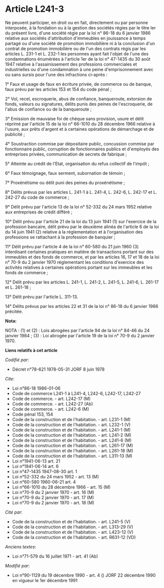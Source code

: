 # Article L241-3

Ne peuvent participer, en droit ou en fait, directement ou par personne interposée, à la fondation ou à la gestion des
sociétés régies par le titre Ier du présent livre, d'une société régie par la loi n° 86-18 du 6 janvier 1986 relative aux
sociétés d'attribution d'immeubles en jouissance à temps partagé ou d'une société de promotion immobilière ni à la conclusion
d'un contrat de promotion immobilière ou de l'un des contrats régis par les articles L. 231-1 et L. 232-1 les personnes ayant
fait l'objet de l'une des condamnations énumérées à l'article 1er de la loi n° 47-1435 du 30 août 1947 relative à
l'assainissement des professions commerciales et industrielles ou d'une condamnation à une peine d'emprisonnement avec ou
sans sursis pour l'une des infractions ci-après :

1° Faux et usage de faux en écriture privée, de commerce ou de banque, faux prévu par les articles 153 et 154 du code pénal ;

2° Vol, recel, escroquerie, abus de confiance, banqueroute, extorsion de fonds, valeurs ou signatures, délits punis des
peines de l'escroquerie, de l'abus de confiance ou de la banqueroute ;

3° Emission de mauvaise foi de chèque sans provision, usure et délit réprimé par l'article 15 de la loi n° 66-1010 du 28
décembre 1966 relative à l'usure, aux prêts d'argent et à certaines opérations de démarchage et de publicité ;

4° Soustraction commise par dépositaire public, concussion commise par fonctionnaire public, corruption de fonctionnaires
publics et d'employés des entreprises privées, communication de secrets de fabrique ;

5° Atteinte au crédit de l'Etat, organisation du refus collectif de l'impôt ;

6° Faux témoignage, faux serment, subornation de témoin ;

7° Proxénétisme ou délit puni des peines du proxénétisme ;

8° Délits prévus par les articles L. 241-1 à L. 241-4, L. 242-6, L. 242-17 et L. 242-27 du code de commerce ;

9° Délit prévu par l'article 13 de la loi n° 52-332 du 24 mars 1952 relative aux entreprises de crédit différé ;

10° Délit prévu par l'article 21 de la loi du 13 juin 1941 (1) sur l'exercice de la profession bancaire, délit prévu par le
deuxième alinéa de l'article 6 de la loi du 14 juin 1941 (2) relative à la réglementation et à l'organisation des professions
se rattachant à la profession de banquier ;

11° Délit prévu par l'article 4 de la loi n° 60-580 du 21 juin 1960 (3) interdisant certaines pratiques en matière de
transactions portant sur des immeubles et des fonds de commerce, et par les articles 16, 17 et 18 de la loi n° 70-9 du 2
janvier 1970 réglementant les conditions d'exercice des activités relatives à certaines opérations portant sur les immeubles
et les fonds de commerce ;

12° Délit prévu par les articles L. 241-1, L. 241-2, L. 241-5, L. 241-6, L. 261-17 et L. 261-18 ;

13° Délit prévu par l'article L. 311-13.

14° Délits prévus par les articles 22 et 31 de la loi n° 86-18 du 6 janvier 1986 précitée.

**Nota:**

NOTA : (1) et (2) : Lois abrogées par l'article 94 de la loi n° 84-46 du 24 janvier 1984 ; (3) : Loi abrogée par l'article 19
de la loi n° 70-9 du 2 janvier 1970.

**Liens relatifs à cet article**

_Codifié par_:

  - Décret n°78-621 1978-05-31 JORF 8 juin 1978

_Cite_:

  - Loi n°86-18 1986-01-06
  - Code de commerce L241-1 à L241-4, L242-6, L242-17, L242-27
  - Code de commerce. - art. L242-17 (M)
  - Code de commerce. - art. L242-27 (Ab)
  - Code de commerce. - art. L242-6 (M)
  - Code pénal 153, 154
  - Code de la construction et de l'habitation. - art. L231-1 (M)
  - Code de la construction et de l'habitation. - art. L232-1 (V)
  - Code de la construction et de l'habitation. - art. L241-1 (M)
  - Code de la construction et de l'habitation. - art. L241-2 (M)
  - Code de la construction et de l'habitation. - art. L241-6 (M)
  - Code de la construction et de l'habitation. - art. L261-17 (M)
  - Code de la construction et de l'habitation. - art. L261-18 (M)
  - Code de la construction et de l'habitation. - art. L311-13 (M)
  - Loi n°1941-06-13 art. 21
  - Loi n°1941-06-14 art. 6
  - Loi n°47-1435 1947-08-30 art. 1
  - Loi n°52-332 du 24 mars 1952 - art. 13 (M)
  - Loi n°60-580 1960-06-21 art. 4
  - Loi n°66-1010 du 28 décembre 1966 - art. 15 (M)
  - Loi n°70-9 du 2 janvier 1970 - art. 16 (M)
  - Loi n°70-9 du 2 janvier 1970 - art. 17 (M)
  - Loi n°70-9 du 2 janvier 1970 - art. 18 (M)

_Cité par_:

  - Code de la construction et de l'habitation. - art. L241-5 (V)
  - Code de la construction et de l'habitation. - art. L313-29 (V)
  - Code de la construction et de l'habitation. - art. L423-12 (V)
  - Code de la construction et de l'habitation. - art. R631-12 (VD)

_Anciens textes_:

  - Loi n°71-579 du 16 juillet 1971 - art. 41 (Ab)

_Modifié par_:

  - Loi n°90-1129 du 19 décembre 1990 - art. 4 () JORF 22 décembre 1990 en vigueur le 1er décembre 1991
